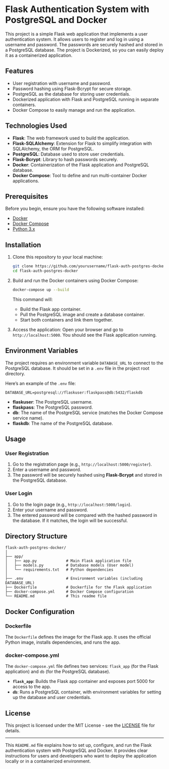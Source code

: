 
# Flask Authentication System with PostgreSQL and Docker

This project is a simple Flask web application that implements a user authentication system. It allows users to register and log in using a username and password. The passwords are securely hashed and stored in a PostgreSQL database. The project is Dockerized, so you can easily deploy it as a containerized application.

## Features

- User registration with username and password.
- Password hashing using Flask-Bcrypt for secure storage.
- PostgreSQL as the database for storing user credentials.
- Dockerized application with Flask and PostgreSQL running in separate containers.
- Docker Compose to easily manage and run the application.

## Technologies Used

- **Flask**: The web framework used to build the application.
- **Flask-SQLAlchemy**: Extension for Flask to simplify integration with SQLAlchemy, the ORM for PostgreSQL.
- **PostgreSQL**: Database used to store user credentials.
- **Flask-Bcrypt**: Library to hash passwords securely.
- **Docker**: Containerization of the Flask application and PostgreSQL database.
- **Docker Compose**: Tool to define and run multi-container Docker applications.

## Prerequisites

Before you begin, ensure you have the following software installed:

- [Docker](https://www.docker.com/products/docker-desktop)
- [Docker Compose](https://docs.docker.com/compose/install/)
- [Python 3.x](https://www.python.org/)

## Installation

1. Clone this repository to your local machine:
   ```bash
   git clone https://github.com/yourusername/flask-auth-postgres-docker.git
   cd flask-auth-postgres-docker
   ```

2. Build and run the Docker containers using Docker Compose:
   ```bash
   docker-compose up --build
   ```

   This command will:
   - Build the Flask app container.
   - Pull the PostgreSQL image and create a database container.
   - Start both containers and link them together.

3. Access the application:
   Open your browser and go to `http://localhost:5000`. You should see the Flask application running.

## Environment Variables

The project requires an environment variable `DATABASE_URL` to connect to the PostgreSQL database. It should be set in a `.env` file in the project root directory.

Here’s an example of the `.env` file:

```env
DATABASE_URL=postgresql://flaskuser:flaskpass@db:5432/flaskdb
```

- **flaskuser**: The PostgreSQL username.
- **flaskpass**: The PostgreSQL password.
- **db**: The name of the PostgreSQL service (matches the Docker Compose service name).
- **flaskdb**: The name of the PostgreSQL database.

## Usage

### User Registration

1. Go to the registration page (e.g., `http://localhost:5000/register`).
2. Enter a username and password.
3. The password will be securely hashed using **Flask-Bcrypt** and stored in the PostgreSQL database.

### User Login

1. Go to the login page (e.g., `http://localhost:5000/login`).
2. Enter your username and password.
3. The entered password will be compared with the hashed password in the database. If it matches, the login will be successful.

## Directory Structure

```
flask-auth-postgres-docker/
│
├── app/
│   ├── app.py             # Main Flask application file
│   ├── models.py          # Database models (User model)
│   └── requirements.txt   # Python dependencies
│
├── .env                   # Environment variables (including DATABASE_URL)
├── Dockerfile             # Dockerfile for the Flask application
├── docker-compose.yml     # Docker Compose configuration
└── README.md              # This readme file
```

## Docker Configuration

### Dockerfile

The `Dockerfile` defines the image for the Flask app. It uses the official Python image, installs dependencies, and runs the app.


### docker-compose.yml

The `docker-compose.yml` file defines two services: `flask_app` (for the Flask application) and `db` (for the PostgreSQL database).



- **`flask_app`**: Builds the Flask app container and exposes port 5000 for access to the app.
- **`db`**: Runs a PostgreSQL container, with environment variables for setting up the database and user credentials.

## License

This project is licensed under the MIT License - see the [LICENSE](LICENSE) file for details.

---

This `README.md` file explains how to set up, configure, and run the Flask authentication system with PostgreSQL and Docker. It provides clear instructions for users and developers who want to deploy the application locally or in a containerized environment.